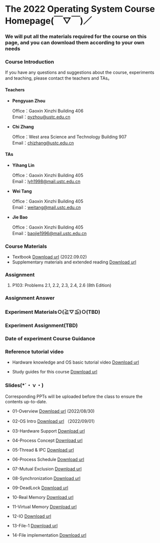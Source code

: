 #      The 2022 Operating System Course Homepage(￣▽￣)／
###    We will put all the materials required for the course on this page, and you can download them according to your own needs

### Course Introduction

If you have any questions and suggestions about the course, experiments and teaching, please contact the teachers and TAs。

#### Teachers
- **Pengyuan Zhou** 
   
  Office：Gaoxin Xinzhi Building 406  
  Email：pyzhou@ustc.edu.cn

- **Chi Zhang**  
  
  Office：West area Science and Technology Building 907   
  Email：chizhang@ustc.edu.cn

#### TAs
- **Yihang Lin**  
  
  Office：Gaoxin Xinzhi Building 405  
  Email：lyh1998@mail.ustc.edu.cn 

- **Wei Tang**  
  
  Office：Gaoxin Xinzhi Building 405  
  Email：weitang@mail.ustc.edu.cn
  
- **Jie Bao**  
  
  Office：Gaoxin Xinzhi Building 405  
  Email：baojie1996@mail.ustc.edu.cn



### Course Materials


* Textbook  [Download url](https://rec.ustc.edu.cn/share/762b4f90-2a9d-11ed-930b-671135a6ff84)  (2022.09.02)
* Supplementary materials and extended reading  [Download url](https://rec.ustc.edu.cn/share/2520d480-2753-11ed-a521-2f5fcd9031e9) 

### Assignment
1. P103: Problems 2.1, 2.2, 2.3, 2.4, 2.6 (8th Edition)


### Assignment Answer


### Experiment MaterialsＯ(≧▽≦)Ｏ(TBD)




### Experiment Assignment(TBD)



### Date of experiment Course Guidance  

### Reference tutorial video

- Hardware knowledge and OS basic tutorial video [Download url](https://rec.ustc.edu.cn/share/6d8b28d0-2753-11ed-ad15-3b3a2798a624)

- Study guides for this course [Download url](https://rec.ustc.edu.cn/share/b70c6af0-2753-11ed-b01d-7bea9482e54e)

### Slides(*´・ｖ・)

Corresponding PPTs will be uploaded before the class to ensure the contents up-to-date.

- 01-Overview [Download url](https://pan.baidu.com/s/1LOrqqqiIyfI15ThURy7eUg) (2022/08/30)

- 02-OS Intro [Download url](https://pan.baidu.com/s/1bTZR1PIW1M6x5X8qenNFVg) （2022/09/01）

- 03-Hardware Support [Download url]() 

- 04-Process Concept [Download url]()

- 05-Thread & IPC [Download url]()

- 06-Process Schedule [Download url]()

- 07-Mutual Exclusion [Download url]()

- 08-Synchronization [Download url]()

- 09-DeadLock [Download url]()

- 10-Real Memory [Download url]()

- 11-Virtual Memory [Download url]()

- 12-IO [Download url]()

- 13-File-1 [Download url]()

- 14-File implementation [Download url]()
